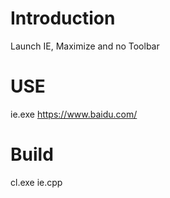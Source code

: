 # Introduction
Launch IE, Maximize and no Toolbar
# USE
ie.exe https://www.baidu.com/
# Build
cl.exe ie.cpp
